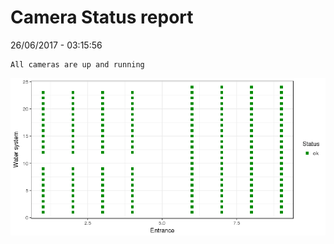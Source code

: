 Camera Status report
================
26/06/2017 - 03:15:56

    All cameras are up and running

![](camreport_files/figure-markdown_github/unnamed-chunk-2-1.png)
